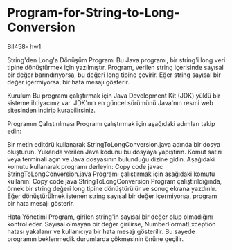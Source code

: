 # Program-for-String-to-Long-Conversion
Bil458- hw1 

String'den Long'a Dönüşüm Programı
Bu Java programı, bir string'i long veri tipine dönüştürmek için yazılmıştır. Program, verilen string içerisinde sayısal bir değer barındırıyorsa, bu değeri long tipine çevirir. Eğer string sayısal bir değer içermiyorsa, bir hata mesajı gösterir.

Kurulum
Bu programı çalıştırmak için Java Development Kit (JDK) yüklü bir sisteme ihtiyacınız var. JDK'nın en güncel sürümünü Java'nın resmi web sitesinden indirip kurabilirsiniz.

Programın Çalıştırılması
Programı çalıştırmak için aşağıdaki adımları takip edin:

Bir metin editörü kullanarak StringToLongConversion.java adında bir dosya oluşturun.
Yukarıda verilen Java kodunu bu dosyaya yapıştırın.
Komut satırı veya terminali açın ve Java dosyasının bulunduğu dizine gidin.
Aşağıdaki komutu kullanarak programı derleyin:
Copy code
javac StringToLongConversion.java
Programı çalıştırmak için aşağıdaki komutu kullanın:
Copy code
java StringToLongConversion
Program çalıştırıldığında, örnek bir string değeri long tipine dönüştürülür ve sonuç ekrana yazdırılır. Eğer dönüştürülmek istenen string sayısal bir değer içermiyorsa, program bir hata mesajı gösterir.

Hata Yönetimi
Program, girilen string'in sayısal bir değer olup olmadığını kontrol eder. Sayısal olmayan bir değer girilirse, NumberFormatException hatası yakalanır ve kullanıcıya bir hata mesajı gösterilir. Bu sayede programın beklenmedik durumlarda çökmesinin önüne geçilir.

